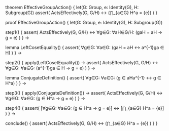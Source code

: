 theorem EffectiveGroupAction() {
  let(G: Group, e: Identity(G), H: Subgroup(G))
  assert(
    ActsEffectively(G, G/H) ↔ (⋂_{a∈G} H^a = {e})
  )
}

proof EffectiveGroupAction() {
  let(G: Group, e: Identity(G), H: Subgroup(G))
  
  step1() {
    assert(
      ActsEffectively(G, G/H) ↔
      ∀g∈G: ∀aH∈G/H: (gaH = aH → g = e)
    )
  } →

  lemma LeftCosetEquality() {
    assert(
      ∀g∈G: ∀a∈G: (gaH = aH ↔ a^{-1}ga ∈ H)
    )
  } →

  step2() {
    apply(LeftCosetEquality()) →
    assert(
      ActsEffectively(G, G/H) ↔
      ∀g∈G: ∀a∈G: (a^{-1}ga ∈ H → g = e)
    )
  } →

  lemma ConjugateDefinition() {
    assert(
      ∀g∈G: ∀a∈G: (g ∈ aHa^{-1} ↔ g ∈ H^a)
    )
  } →

  step3() {
    apply(ConjugateDefinition()) →
    assert(
      ActsEffectively(G, G/H) ↔
      ∀g∈G: ∀a∈G: (g ∈ H^a → g = e)
    )
  } →

  step4() {
    assert(
      [∀g∈G: ∀a∈G: (g ∈ H^a → g = e)] ↔
      [⋂_{a∈G} H^a = {e}]
    )
  } →

  conclude() {
    assert(
      ActsEffectively(G, G/H) ↔ (⋂_{a∈G} H^a = {e})
    )
  }
}